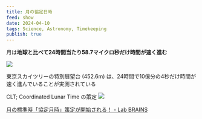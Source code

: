```yaml
---
title: 月の協定日時
feed: show
date: 2024-04-10
tags: Science, Astronomy, Timekeeping
publish: true
---
```

月は**地球と比べて24時間当たり58.7マイクロ秒だけ時間が速く進む**

![](https://media-lab-brains.as-1.co.jp/wp/wp-content/uploads/2024/04/05162450/2a831ec055ed4fee4e1d0936ea40500d.jpg)

東京スカイツリーの特別展望台 (452.6m) は、24時間で10億分の4秒だけ時間が速く進んでいることが実測されている

CLT; Coordinated Lunar Time の策定
![](https://media-lab-brains.as-1.co.jp/wp/wp-content/uploads/2024/04/05162441/ee3be1d100caf1aa771552d59c2bd436.jpg)


[月の標準時「協定月時」策定が開始される！ - Lab BRAINS](https://lab-brains.as-1.co.jp/enjoy-learn/2024/04/62441/)
